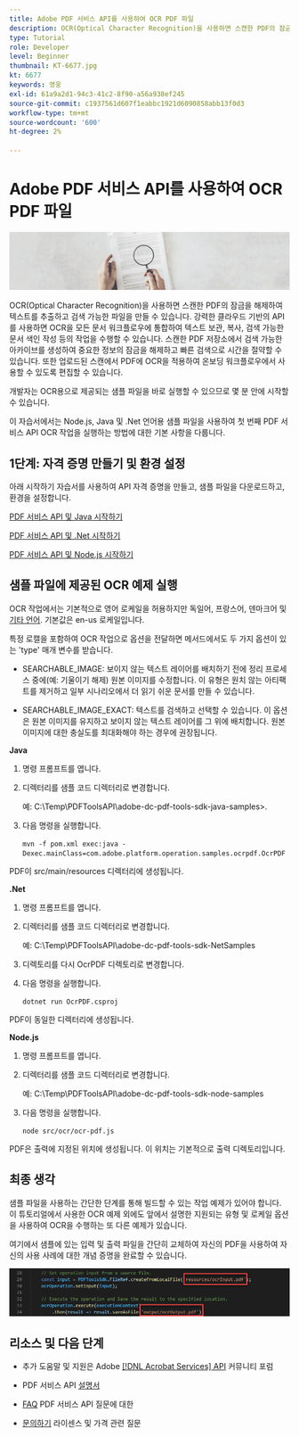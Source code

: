 ```yaml
---
title: Adobe PDF 서비스 API를 사용하여 OCR PDF 파일
description: OCR(Optical Character Recognition)을 사용하면 스캔한 PDF의 잠금을 해제하여 텍스트를 추출하고 검색 가능한 파일을 만들 수 있습니다
type: Tutorial
role: Developer
level: Beginner
thumbnail: KT-6677.jpg
kt: 6677
keywords: 영웅
exl-id: 61a9a2d1-94c3-41c2-8f90-a56a938ef245
source-git-commit: c1937561d607f1eabbc1921d6090858abb13f0d3
workflow-type: tm+mt
source-wordcount: '600'
ht-degree: 2%

---
```


# Adobe PDF 서비스 API를 사용하여 OCR PDF 파일

![PDF 메인 이미지 만들기](assets/OCR_hero.jpg)

OCR(Optical Character Recognition)을 사용하면 스캔한 PDF의 잠금을 해제하여 텍스트를 추출하고 검색 가능한 파일을 만들 수 있습니다. 강력한 클라우드 기반의 API를 사용하면 OCR을 모든 문서 워크플로우에 통합하여 텍스트 보관, 복사, 검색 가능한 문서 색인 작성 등의 작업을 수행할 수 있습니다. 스캔한 PDF 저장소에서 검색 가능한 아카이브를 생성하여 중요한 정보의 잠금을 해제하고 빠른 검색으로 시간을 절약할 수 있습니다. 또한 업로드된 스캔에서 PDF에 OCR을 적용하여 온보딩 워크플로우에서 사용할 수 있도록 편집할 수 있습니다.

개발자는 OCR용으로 제공되는 샘플 파일을 바로 실행할 수 있으므로 몇 분 안에 시작할 수 있습니다.

이 자습서에서는 Node.js, Java 및 .Net 언어용 샘플 파일을 사용하여 첫 번째 PDF 서비스 API OCR 작업을 실행하는 방법에 대한 기본 사항을 다룹니다.

## 1단계: 자격 증명 만들기 및 환경 설정

아래 시작하기 자습서를 사용하여 API 자격 증명을 만들고, 샘플 파일을 다운로드하고, 환경을 설정합니다.

[PDF 서비스 API 및 Java 시작하기](gettingstartedjava.md)

[PDF 서비스 API 및 .Net 시작하기](gettingstartednet.md)

[PDF 서비스 API 및 Node.js 시작하기](createpdffromhtml.md)

## 샘플 파일에 제공된 OCR 예제 실행

OCR 작업에서는 기본적으로 영어 로케일을 허용하지만 독일어, 프랑스어, 덴마크어 및 [기타 언어](https://opensource.adobe.com/pdftools-sdk-docs/release/latest/howtos.html#ocr-with-explicit-language). 기본값은 en-us 로케일입니다.

특정 로캘을 포함하여 OCR 작업으로 옵션을 전달하면 메서드에서도 두 가지 옵션이 있는 &#39;type&#39; 매개 변수를 받습니다.

* SEARCHABLE_IMAGE: 보이지 않는 텍스트 레이어를 배치하기 전에 정리 프로세스 중에(예: 기울이기 해제) 원본 이미지를 수정합니다. 이 유형은 원치 않는 아티팩트를 제거하고 일부 시나리오에서 더 읽기 쉬운 문서를 만들 수 있습니다.

* SEARCHABLE_IMAGE_EXACT: 텍스트를 검색하고 선택할 수 있습니다. 이 옵션은 원본 이미지를 유지하고 보이지 않는 텍스트 레이어를 그 위에 배치합니다. 원본 이미지에 대한 충실도를 최대화해야 하는 경우에 권장됩니다.

**Java**

1. 명령 프롬프트를 엽니다.

1. 디렉터리를 샘플 코드 디렉터리로 변경합니다.

   예: C:\Temp\PDFToolsAPI\adobe-dc-pdf-tools-sdk-java-samples>.

1. 다음 명령을 실행합니다.

   `mvn -f pom.xml exec:java -Dexec.mainClass=com.adobe.platform.operation.samples.ocrpdf.OcrPDF`

PDF이 src/main/resources 디렉터리에 생성됩니다.

**.Net**

1. 명령 프롬프트를 엽니다.

1. 디렉터리를 샘플 코드 디렉터리로 변경합니다.

   예: C:\Temp\PDFToolsAPI\adobe-dc-pdf-tools-sdk-NetSamples

1. 디렉토리를 다시 OcrPDF 디렉토리로 변경합니다.

1. 다음 명령을 실행합니다.

   `dotnet run OcrPDF.csproj`

PDF이 동일한 디렉터리에 생성됩니다.

**Node.js**

1. 명령 프롬프트를 엽니다.

1. 디렉터리를 샘플 코드 디렉터리로 변경합니다.

   예: C:\Temp\PDFToolsAPI\adobe-dc-pdf-tools-sdk-node-samples

1. 다음 명령을 실행합니다.

   `node src/ocr/ocr-pdf.js`

PDF은 출력에 지정된 위치에 생성됩니다. 이 위치는 기본적으로 출력 디렉토리입니다.

## 최종 생각

샘플 파일을 사용하는 간단한 단계를 통해 빌드할 수 있는 작업 예제가 있어야 합니다. 이 튜토리얼에서 사용한 OCR 예제 외에도 앞에서 설명한 지원되는 유형 및 로케일 옵션을 사용하여 OCR을 수행하는 또 다른 예제가 있습니다.

여기에서 샘플에 있는 입력 및 출력 파일을 간단히 교체하여 자신의 PDF을 사용하여 자신의 사용 사례에 대한 개념 증명을 완료할 수 있습니다.

![개념 증명](assets/OCR_poc.png)

## 리소스 및 다음 단계

* 추가 도움말 및 지원은 Adobe [[!DNL Acrobat Services] API](https://community.adobe.com/t5/document-cloud-sdk/bd-p/Document-Cloud-SDK?page=1&amp;sort=latest_replies&amp;filter=all) 커뮤니티 포럼

* PDF 서비스 API [설명서](https://www.adobe.com/go/pdftoolsapi_doc)

* [FAQ](https://community.adobe.com/t5/document-cloud-sdk/faq-for-document-services-pdf-tools-api/m-p/10726197) PDF 서비스 API 질문에 대한

* [문의하기](https://www.adobe.com/go/pdftoolsapi_requestform) 라이센스 및 가격 관련 질문
